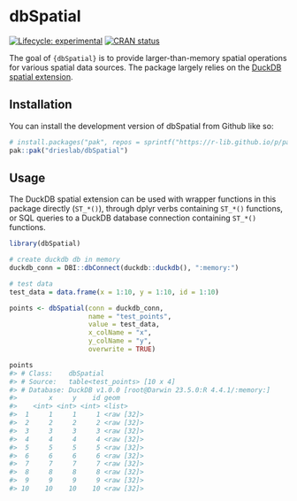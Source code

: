 
<!-- README.md is generated from README.Rmd. Please edit that file -->

# dbSpatial

<!-- badges: start -->

[![Lifecycle:
experimental](https://img.shields.io/badge/lifecycle-experimental-orange.svg)](https://lifecycle.r-lib.org/articles/stages.html#experimental)
[![CRAN
status](https://www.r-pkg.org/badges/version/dbSpatial)](https://CRAN.R-project.org/package=dbSpatial)
<!-- badges: end -->

The goal of `{dbSpatial}` is to provide larger-than-memory spatial
operations for various spatial data sources. The package largely relies
on the [DuckDB spatial
extension](https://duckdb.org/docs/extensions/spatial.html).

## Installation

You can install the development version of dbSpatial from Github like
so:

``` r
# install.packages("pak", repos = sprintf("https://r-lib.github.io/p/pak/stable/%s/%s/%s", .Platform$pkgType, R.Version()$os, R.Version()$arch))
pak::pak("drieslab/dbSpatial")
```

## Usage

The DuckDB spatial extension can be used with wrapper functions in this
package directly (`ST_*()`), through dplyr verbs containing `ST_*()`
functions, or SQL queries to a DuckDB database connection containing
`ST_*()` functions.

``` r
library(dbSpatial)

# create duckdb db in memory
duckdb_conn = DBI::dbConnect(duckdb::duckdb(), ":memory:")

# test data
test_data = data.frame(x = 1:10, y = 1:10, id = 1:10)

points <- dbSpatial(conn = duckdb_conn,
                    name = "test_points",
                    value = test_data,
                    x_colName = "x",
                    y_colName = "y",
                    overwrite = TRUE)

points
#> # Class:    dbSpatial 
#> # Source:   table<test_points> [10 x 4]
#> # Database: DuckDB v1.0.0 [root@Darwin 23.5.0:R 4.4.1/:memory:]
#>        x     y    id geom      
#>    <int> <int> <int> <list>    
#>  1     1     1     1 <raw [32]>
#>  2     2     2     2 <raw [32]>
#>  3     3     3     3 <raw [32]>
#>  4     4     4     4 <raw [32]>
#>  5     5     5     5 <raw [32]>
#>  6     6     6     6 <raw [32]>
#>  7     7     7     7 <raw [32]>
#>  8     8     8     8 <raw [32]>
#>  9     9     9     9 <raw [32]>
#> 10    10    10    10 <raw [32]>
```
